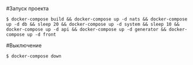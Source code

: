 #Запуск проекта

```
$ docker-compose build && docker-compose up -d nats && docker-compose up -d db && sleep 20 && docker-compose up -d system && sleep 10 && docker-compose up -d api && docker-compose up -d generator && docker-compose up -d front
```

#Выключение 

```
$ docker-compose down
```
